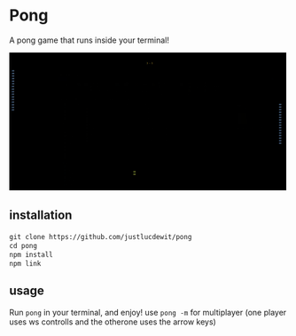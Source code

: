 # Pong
A pong game that runs inside your terminal!

<img src="./imgs/pong.png">

## installation
```
git clone https://github.com/justlucdewit/pong
cd pong
npm install
npm link
```

## usage
Run `pong` in your terminal, and enjoy!
use `pong -m` for multiplayer (one player uses ws controlls and the otherone uses the arrow keys)